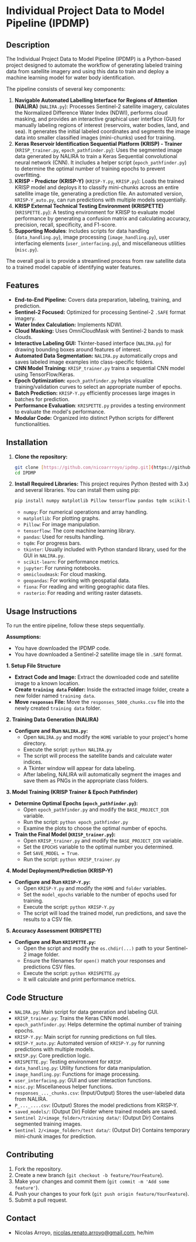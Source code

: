 # Individual Project Data to Model Pipeline (IPDMP)

## Description

The Individual Project Data to Model Pipeline (IPDMP) is a Python-based project designed to automate the workflow of generating labeled training data from satellite imagery and using this data to train and deploy a machine learning model for water body identification.

The pipeline consists of several key components:

1.  **Navigable Automated Labelling Interface for Regions of Attention (NALIRA)** (`NALIRA.py`): Processes Sentinel-2 satellite imagery, calculates the Normalized Difference Water Index (NDWI), performs cloud masking, and provides an interactive graphical user interface (GUI) for manually labeling regions of interest (reservoirs, water bodies, land, and sea). It generates the initial labeled coordinates and segments the image data into smaller classified images (mini-chunks) used for training.
2.  **Keras Reservoir Identification Sequential Platform (KRISP) - Trainer** (`KRISP_trainer.py`, `epoch_pathfinder.py`): Uses the segmented image data generated by NALIRA to train a Keras Sequential convolutional neural network (CNN). It includes a helper script (`epoch_pathfinder.py`) to determine the optimal number of training epochs to prevent overfitting.
3.  **KRISP - Predictor (KRISP-Y)** (`KRISP-Y.py`, `KRISP.py`): Loads the trained KRISP model and deploys it to classify mini-chunks across an entire satellite image tile, generating a prediction file. An automated version, `KRISP-Y_auto.py`, can run predictions with multiple models sequentially.
4.  **KRISP External Technical Testing Environment (KRISPETTE)** (`KRISPETTE.py`): A testing environment for KRISP to evaluate model performance by generating a confusion matrix and calculating accuracy, precision, recall, specificity, and F1-score.
5.  **Supporting Modules**: Includes scripts for data handling (`data_handling.py`), image processing (`image_handling.py`), user interfacing elements (`user_interfacing.py`), and miscellaneous utilities (`misc.py`).

The overall goal is to provide a streamlined process from raw satellite data to a trained model capable of identifying water features.

## Features

* **End-to-End Pipeline:** Covers data preparation, labeling, training, and prediction.
* **Sentinel-2 Focused:** Optimized for processing Sentinel-2 `.SAFE` format imagery.
* **Water Index Calculation:** Implements NDWI.
* **Cloud Masking:** Uses OmniCloudMask with Sentinel-2 bands to mask clouds.
* **Interactive Labeling GUI:** Tkinter-based interface (`NALIRA.py`) for drawing bounding boxes around features of interest.
* **Automated Data Segmentation:** `NALIRA.py` automatically crops and saves labeled image examples into class-specific folders.
* **CNN Model Training:** `KRISP_trainer.py` trains a sequential CNN model using TensorFlow/Keras.
* **Epoch Optimization:** `epoch_pathfinder.py` helps visualize training/validation curves to select an appropriate number of epochs.
* **Batch Prediction:** `KRISP-Y.py` efficiently processes large images in batches for prediction.
* **Performance Evaluation**: `KRISPETTE.py` provides a testing environment to evaluate the model's performance.
* **Modular Code:** Organized into distinct Python scripts for different functionalities.

## Installation

1.  **Clone the repository:**
    ```bash
    git clone [https://github.com/nicoarrroyo/ipdmp.git](https://github.com/nicoarrroyo/ipdmp.git)
    cd IPDMP
    ```

2.  **Install Required Libraries:**
    This project requires Python (tested with 3.x) and several libraries. You can install them using pip:
    ```bash
    pip install numpy matplotlib Pillow tensorflow pandas tqdm scikit-learn jupyter omnicloudmask geopandas fiona rasterio
    ```
    * `numpy`: For numerical operations and array handling.
    * `matplotlib`: For plotting graphs.
    * `Pillow`: For image manipulation.
    * `tensorflow`: The core machine learning library.
    * `pandas`: Used for results handling.
    * `tqdm`: For progress bars.
    * `tkinter`: Usually included with Python standard library, used for the GUI in `NALIRA.py`.
    * `scikit-learn`: For performance metrics.
    * `jupyter`: For running notebooks.
    * `omnicloudmask`: For cloud masking.
    * `geopandas`: For working with geospatial data.
    * `fiona`: For reading and writing geographic data files.
    * `rasterio`: For reading and writing raster datasets.

## Usage Instructions

To run the entire pipeline, follow these steps sequentially.

**Assumptions:**

* You have downloaded the IPDMP code.
* You have downloaded a Sentinel-2 satellite image tile in `.SAFE` format.

**1. Setup File Structure**

* **Extract Code and Image:** Extract the downloaded code and satellite image to a known location.
* **Create `training data` Folder:** Inside the extracted image folder, create a new folder named `training data`.
* **Move `responses` File:** Move the `responses_5000_chunks.csv` file into the newly created `training data` folder.

**2. Training Data Generation (NALIRA)**

* **Configure and Run `NALIRA.py`:**
    * Open `NALIRA.py` and modify the `HOME` variable to your project's home directory.
    * Execute the script: `python NALIRA.py`
    * The script will process the satellite bands and calculate water indices.
    * A Tkinter window will appear for data labeling.
    * After labeling, NALIRA will automatically segment the images and save them as PNGs in the appropriate class folders.

**3. Model Training (KRISP Trainer & Epoch Pathfinder)**

* **Determine Optimal Epochs (`epoch_pathfinder.py`):**
    * Open `epoch_pathfinder.py` and modify the `BASE_PROJECT_DIR` variable.
    * Run the script: `python epoch_pathfinder.py`
    * Examine the plots to choose the optimal number of epochs.
* **Train the Final Model (`KRISP_trainer.py`):**
    * Open `KRISP_trainer.py` and modify the `BASE_PROJECT_DIR` variable.
    * Set the `EPOCHS` variable to the optimal number you determined.
    * Set `SAVE_MODEL = True`.
    * Run the script: `python KRISP_trainer.py`

**4. Model Deployment/Prediction (KRISP-Y)**

* **Configure and Run `KRISP-Y.py`:**
    * Open `KRISP-Y.py` and modify the `HOME` and `folder` variables.
    * Set the `model_epochs` variable to the number of epochs used for training.
    * Execute the script: `python KRISP-Y.py`
    * The script will load the trained model, run predictions, and save the results to a CSV file.

**5. Accuracy Assessment (KRISPETTE)**

* **Configure and Run `KRISPETTE.py`:**
    * Open the script and modify the `os.chdir(...)` path to your Sentinel-2 image folder.
    * Ensure the filenames for `open()` match your responses and predictions CSV files.
    * Execute the script: `python KRISPETTE.py`
    * It will calculate and print performance metrics.

## Code Structure

* `NALIRA.py`: Main script for data generation and labeling GUI.
* `KRISP_trainer.py`: Trains the Keras CNN model.
* `epoch_pathfinder.py`: Helps determine the optimal number of training epochs.
* `KRISP-Y.py`: Main script for running predictions on full tiles.
* `KRISP-Y_auto.py`: Automated version of `KRISP-Y.py` for running predictions with multiple models.
* `KRISP.py`: Core prediction logic.
* `KRISPETTE.py`: Testing environment for `KRISP`.
* `data_handling.py`: Utility functions for data manipulation.
* `image_handling.py`: Functions for image processing.
* `user_interfacing.py`: GUI and user interaction functions.
* `misc.py`: Miscellaneous helper functions.
* `responses_..._chunks.csv`: (Input/Output) Stores the user-labeled data from NALIRA.
* `P_..._....csv`: (Output) Stores the model predictions from KRISP-Y.
* `saved_models/`: (Output Dir) Folder where trained models are saved.
* `Sentinel 2/<image_folder>/training data/`: (Output Dir) Contains segmented training images.
* `Sentinel 2/<image_folder>/test data/`: (Output Dir) Contains temporary mini-chunk images for prediction.

## Contributing

1.  Fork the repository.
2.  Create a new branch (`git checkout -b feature/YourFeature`).
3.  Make your changes and commit them (`git commit -m 'Add some feature'`).
4.  Push your changes to your fork (`git push origin feature/YourFeature`).
5.  Submit a pull request.

## Contact

* Nicolas Arroyo, nicolas.renato.arroyo@gmail.com, he/him
